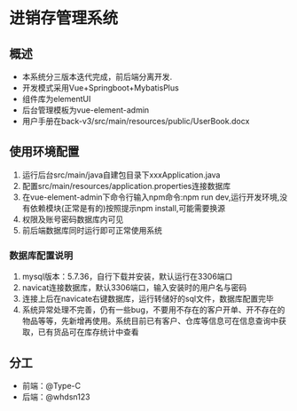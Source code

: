 # 进销存管理系统

## 概述

- 本系统分三版本迭代完成，前后端分离开发.
- 开发模式采用Vue+Springboot+MybatisPlus
- 组件库为elementUI
- 后台管理模板为vue-element-admin
- 用户手册在back-v3/src/main/resources/public/UserBook.docx

## 使用环境配置

1. 运行后台src/main/java自建包目录下xxxApplication.java
2. 配置src/main/resources/application.properties连接数据库
3. 在vue-element-admin下命令行输入npm命令:npm run dev,运行开发环境,没有依赖模块(正常是有的)按照提示npm install,可能需要换源
4. 权限及账号密码数据库内可见
5. 前后端数据库同时运行即可正常使用系统

### 数据库配置说明

1. mysql版本：5.7.36，自行下载并安装，默认运行在3306端口
2. navicat连接数据库，默认3306端口，输入安装时的用户名与密码
3. 连接上后在navicate右键数据库，运行转储好的sql文件，数据库配置完毕
4. 系统异常处理不完善，仍有一些bug，不要用不存在的客户开单、开不存在的物品等等，先新增再使用。系统目前已有客户、仓库等信息可在信息查询中获取，已有货品可在库存统计中查看

## 分工

- 前端：@Type-C
- 后端：@whdsn123
